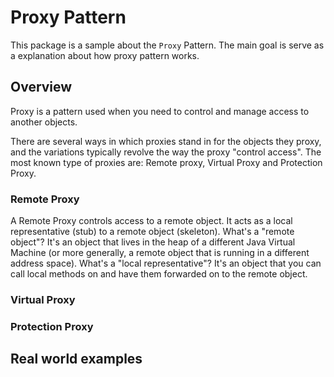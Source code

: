 Proxy Pattern
======================

This package is a sample about the `Proxy` Pattern. The main goal is serve as a explanation about how proxy pattern works.

## Overview

Proxy is a pattern used when you need to control and manage access to another objects. 

There are several ways in which proxies stand in for the objects they proxy, and the variations typically revolve the way
the proxy "control access". The most known type of proxies are: Remote proxy, Virtual Proxy and Protection Proxy.

### Remote Proxy

A Remote Proxy controls access to a remote object. It acts as a local representative (stub) to a remote object (skeleton). 
What's a "remote object"? It's an object that lives in the heap of a different Java Virtual Machine (or more generally, a 
remote object that is running in a different address space). What's a "local representative"? It's an object that you can 
call local methods on and have them forwarded on to the remote object.

### Virtual Proxy

### Protection Proxy

## Real world examples
